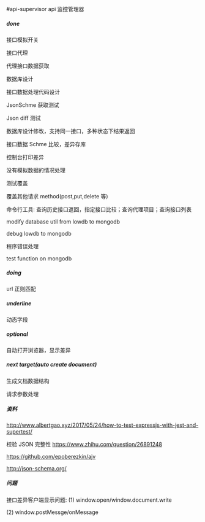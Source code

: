 #api-supervisor
api 监控管理器

##### done

接口模拟开关

接口代理

代理接口数据获取

数据库设计

接口数据处理代码设计

JsonSchme 获取测试

Json diff 测试

数据库设计修改，支持同一接口，多种状态下结果返回

接口数据 Schme 比较，差异存库

控制台打印差异

没有模拟数据的情况处理

测试覆盖

覆盖其他请求 method(post,put,delete 等)

命令行工具: 查询历史接口返回，指定接口比较；查询代理项目；查询接口列表

modify database util from lowdb to mongodb

debug lowdb to mongodb

程序错误处理

test function on mongodb

##### doing

url 正则匹配

##### underline

动态字段

##### optional

自动打开浏览器，显示差异

##### next target(auto create document)

生成文档数据结构

请求参数处理

##### 资料

http://www.albertgao.xyz/2017/05/24/how-to-test-expressjs-with-jest-and-supertest/

校验 JSON 完整性
https://www.zhihu.com/question/26891248

https://github.com/epoberezkin/ajv

http://json-schema.org/

##### 问题

接口差异客户端显示问题:
(1) window.open/window.document.write

(2) window.postMessge/onMessage

